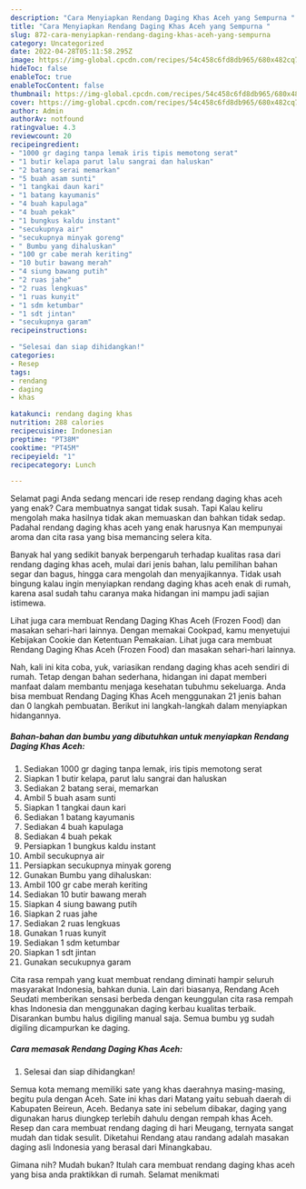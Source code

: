 ```yaml
---
description: "Cara Menyiapkan Rendang Daging Khas Aceh yang Sempurna "
title: "Cara Menyiapkan Rendang Daging Khas Aceh yang Sempurna "
slug: 872-cara-menyiapkan-rendang-daging-khas-aceh-yang-sempurna
category: Uncategorized
date: 2022-04-28T05:11:58.295Z
image: https://img-global.cpcdn.com/recipes/54c458c6fd8db965/680x482cq70/rendang-daging-khas-aceh-foto-resep-utama.jpg
hideToc: false
enableToc: true
enableTocContent: false
thumbnail: https://img-global.cpcdn.com/recipes/54c458c6fd8db965/680x482cq70/rendang-daging-khas-aceh-foto-resep-utama.jpg
cover: https://img-global.cpcdn.com/recipes/54c458c6fd8db965/680x482cq70/rendang-daging-khas-aceh-foto-resep-utama.jpg
author: Admin
authorAv: notfound
ratingvalue: 4.3
reviewcount: 20
recipeingredient:
- "1000 gr daging tanpa lemak iris tipis memotong serat"
- "1 butir kelapa parut lalu sangrai dan haluskan"
- "2 batang serai memarkan"
- "5 buah asam sunti"
- "1 tangkai daun kari"
- "1 batang kayumanis"
- "4 buah kapulaga"
- "4 buah pekak"
- "1 bungkus kaldu instant"
- "secukupnya air"
- "secukupnya minyak goreng"
- " Bumbu yang dihaluskan"
- "100 gr cabe merah keriting"
- "10 butir bawang merah"
- "4 siung bawang putih"
- "2 ruas jahe"
- "2 ruas lengkuas"
- "1 ruas kunyit"
- "1 sdm ketumbar"
- "1 sdt jintan"
- "secukupnya garam"
recipeinstructions:

- "Selesai dan siap dihidangkan!"
categories:
- Resep
tags:
- rendang
- daging
- khas

katakunci: rendang daging khas 
nutrition: 288 calories
recipecuisine: Indonesian
preptime: "PT38M"
cooktime: "PT45M"
recipeyield: "1"
recipecategory: Lunch

---
```



Selamat pagi Anda sedang mencari ide resep rendang daging khas aceh yang enak? Cara membuatnya sangat tidak susah. Tapi Kalau keliru mengolah maka hasilnya tidak akan memuaskan dan bahkan tidak sedap. Padahal rendang daging khas aceh yang enak harusnya Kan mempunyai aroma dan cita rasa yang bisa memancing selera kita.


Banyak hal yang sedikit banyak berpengaruh terhadap kualitas rasa dari rendang daging khas aceh, mulai dari jenis bahan, lalu pemilihan bahan segar dan bagus, hingga cara mengolah dan menyajikannya. Tidak usah bingung kalau ingin menyiapkan rendang daging khas aceh enak di rumah, karena asal sudah tahu caranya maka hidangan ini mampu jadi sajian istimewa.

Lihat juga cara membuat Rendang Daging Khas Aceh (Frozen Food) dan masakan sehari-hari lainnya. Dengan memakai Cookpad, kamu menyetujui Kebijakan Cookie dan Ketentuan Pemakaian. Lihat juga cara membuat Rendang Daging Khas Aceh (Frozen Food) dan masakan sehari-hari lainnya.


Nah, kali ini kita coba, yuk, variasikan rendang daging khas aceh sendiri di rumah. Tetap dengan bahan sederhana, hidangan ini dapat memberi manfaat dalam membantu menjaga kesehatan tubuhmu sekeluarga. Anda bisa membuat Rendang Daging Khas Aceh menggunakan 21 jenis bahan dan 0 langkah pembuatan. Berikut ini langkah-langkah dalam menyiapkan hidangannya.

<!--inarticleads1-->

##### Bahan-bahan dan bumbu yang dibutuhkan untuk menyiapkan Rendang Daging Khas Aceh:

1. Sediakan 1000 gr daging tanpa lemak, iris tipis memotong serat
1. Siapkan 1 butir kelapa, parut lalu sangrai dan haluskan
1. Sediakan 2 batang serai, memarkan
1. Ambil 5 buah asam sunti
1. Siapkan 1 tangkai daun kari
1. Sediakan 1 batang kayumanis
1. Sediakan 4 buah kapulaga
1. Sediakan 4 buah pekak
1. Persiapkan 1 bungkus kaldu instant
1. Ambil secukupnya air
1. Persiapkan secukupnya minyak goreng
1. Gunakan  Bumbu yang dihaluskan:
1. Ambil 100 gr cabe merah keriting
1. Sediakan 10 butir bawang merah
1. Siapkan 4 siung bawang putih
1. Siapkan 2 ruas jahe
1. Sediakan 2 ruas lengkuas
1. Gunakan 1 ruas kunyit
1. Sediakan 1 sdm ketumbar
1. Siapkan 1 sdt jintan
1. Gunakan secukupnya garam


Cita rasa rempah yang kuat membuat rendang diminati hampir seluruh masyarakat Indonesia, bahkan dunia. Lain dari biasanya, Rendang Aceh Seudati memberikan sensasi berbeda dengan keunggulan cita rasa rempah khas Indonesia dan menggunakan daging kerbau kualitas terbaik. Disarankan bumbu halus digiling manual saja. Semua bumbu yg sudah digiling dicampurkan ke daging. 

<!--inarticleads2-->

##### Cara memasak Rendang Daging Khas Aceh:


1. Selesai dan siap dihidangkan!

Semua kota memang memiliki sate yang khas daerahnya masing-masing, begitu pula dengan Aceh. Sate ini khas dari Matang yaitu sebuah daerah di Kabupaten Beireun, Aceh. Bedanya sate ini sebelum dibakar, daging yang digunakan harus diungkep terlebih dahulu dengan rempah khas Aceh. Resep dan cara membuat rendang daging di hari Meugang, ternyata sangat mudah dan tidak sesulit. Diketahui Rendang atau randang adalah masakan daging asli Indonesia yang berasal dari Minangkabau. 

Gimana nih? Mudah bukan? Itulah cara membuat rendang daging khas aceh yang bisa anda praktikkan di rumah. Selamat menikmati
